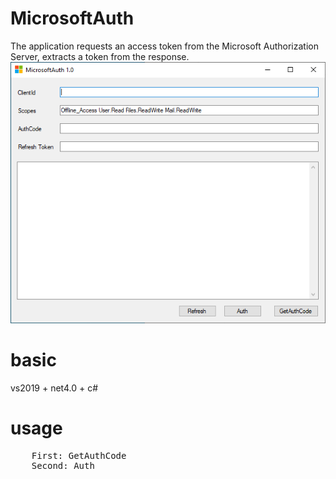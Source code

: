 # MicrosoftAuth
The application requests an access token from the Microsoft Authorization Server, extracts a token from the response.  
![Screenshot](Capture.PNG)

# basic
vs2019 + net4.0 + c#

# usage
<pre>
    First: GetAuthCode
    Second: Auth
</pre>
